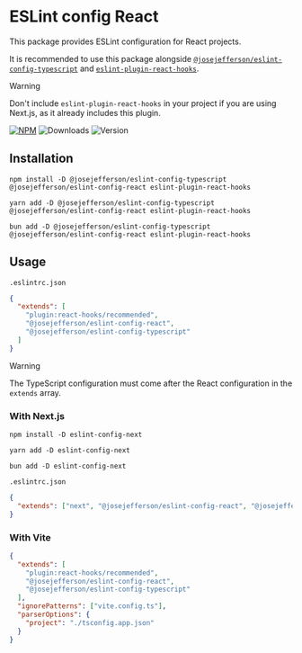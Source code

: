 # ESLint config React

This package provides ESLint configuration for React projects.

It is recommended to use this package alongside [`@josejefferson/eslint-config-typescript`](https://www.npmjs.com/package/@josejefferson/eslint-config-typescript) and [`eslint-plugin-react-hooks`](https://www.npmjs.com/package/eslint-plugin-react-hooks).

> [!WARNING]
> Don't include `eslint-plugin-react-hooks` in your project if you are using Next.js, as it already includes this plugin.

[![NPM](https://img.shields.io/badge/NPM-%23CB3837.svg?style=for-the-badge&logo=npm&logoColor=white)](https://www.npmjs.com/package/@josejefferson/eslint-config-react)
![Downloads](https://img.shields.io/npm/dm/@josejefferson/eslint-config-react?style=for-the-badge)
![Version](https://img.shields.io/npm/v/@josejefferson/eslint-config-react?style=for-the-badge&label=Version)

## Installation

```fish
npm install -D @josejefferson/eslint-config-typescript @josejefferson/eslint-config-react eslint-plugin-react-hooks

yarn add -D @josejefferson/eslint-config-typescript @josejefferson/eslint-config-react eslint-plugin-react-hooks

bun add -D @josejefferson/eslint-config-typescript @josejefferson/eslint-config-react eslint-plugin-react-hooks
```

## Usage

`.eslintrc.json`

```json
{
  "extends": [
    "plugin:react-hooks/recommended",
    "@josejefferson/eslint-config-react",
    "@josejefferson/eslint-config-typescript"
  ]
}
```

> [!WARNING]
> The TypeScript configuration must come after the React configuration in the `extends` array.

### With Next.js

```fish
npm install -D eslint-config-next

yarn add -D eslint-config-next

bun add -D eslint-config-next
```

`.eslintrc.json`

```json
{
  "extends": ["next", "@josejefferson/eslint-config-react", "@josejefferson/eslint-config-typescript"]
}
```

### With Vite

```json
{
  "extends": [
    "plugin:react-hooks/recommended",
    "@josejefferson/eslint-config-react",
    "@josejefferson/eslint-config-typescript"
  ],
  "ignorePatterns": ["vite.config.ts"],
  "parserOptions": {
    "project": "./tsconfig.app.json"
  }
}
```
